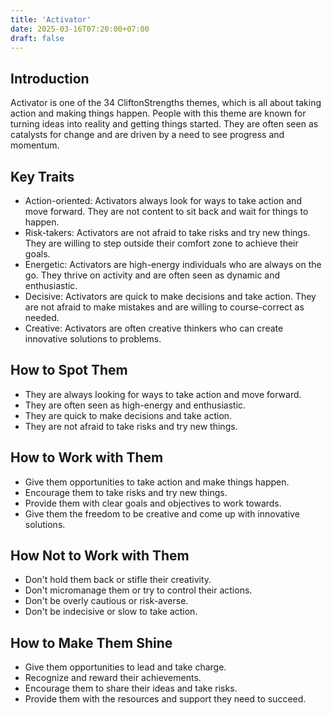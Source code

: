 ```yaml
---
title: 'Activator'
date: 2025-03-16T07:20:00+07:00
draft: false
---
```


## Introduction

Activator is one of the 34 CliftonStrengths themes, which is all about taking action and making things happen. People with this theme are known for turning ideas into reality and getting things started. They are often seen as catalysts for change and are driven by a need to see progress and momentum.

## Key Traits

- Action-oriented: Activators always look for ways to take action and move forward. They are not content to sit back and wait for things to happen.
- Risk-takers: Activators are not afraid to take risks and try new things. They are willing to step outside their comfort zone to achieve their goals.
- Energetic: Activators are high-energy individuals who are always on the go. They thrive on activity and are often seen as dynamic and enthusiastic.
- Decisive: Activators are quick to make decisions and take action. They are not afraid to make mistakes and are willing to course-correct as needed.
- Creative: Activators are often creative thinkers who can create innovative solutions to problems.

## How to Spot Them

- They are always looking for ways to take action and move forward.
- They are often seen as high-energy and enthusiastic.
- They are quick to make decisions and take action.
- They are not afraid to take risks and try new things.

## How to Work with Them

- Give them opportunities to take action and make things happen.
- Encourage them to take risks and try new things.
- Provide them with clear goals and objectives to work towards.
- Give them the freedom to be creative and come up with innovative solutions.

## How Not to Work with Them

- Don't hold them back or stifle their creativity.
- Don't micromanage them or try to control their actions.
- Don't be overly cautious or risk-averse.
- Don't be indecisive or slow to take action.

## How to Make Them Shine

- Give them opportunities to lead and take charge.
- Recognize and reward their achievements.
- Encourage them to share their ideas and take risks.
- Provide them with the resources and support they need to succeed.
